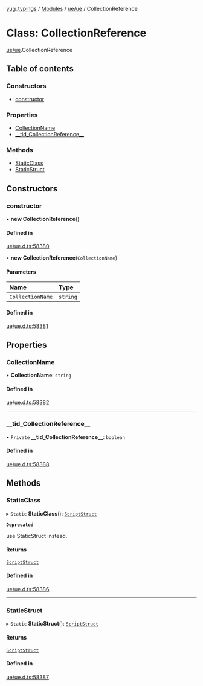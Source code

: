 [yug_typings](../README.md) / [Modules](../modules.md) / [ue/ue](../modules/ue_ue.md) / CollectionReference

# Class: CollectionReference

[ue/ue](../modules/ue_ue.md).CollectionReference

## Table of contents

### Constructors

- [constructor](ue_ue.CollectionReference.md#constructor)

### Properties

- [CollectionName](ue_ue.CollectionReference.md#collectionname)
- [\_\_tid\_CollectionReference\_\_](ue_ue.CollectionReference.md#__tid_collectionreference__)

### Methods

- [StaticClass](ue_ue.CollectionReference.md#staticclass)
- [StaticStruct](ue_ue.CollectionReference.md#staticstruct)

## Constructors

### constructor

• **new CollectionReference**()

#### Defined in

[ue/ue.d.ts:58380](https://github.com/YugMetaverse/yug_typings/blob/b7d9b19/ue/ue.d.ts#L58380)

• **new CollectionReference**(`CollectionName`)

#### Parameters

| Name | Type |
| :------ | :------ |
| `CollectionName` | `string` |

#### Defined in

[ue/ue.d.ts:58381](https://github.com/YugMetaverse/yug_typings/blob/b7d9b19/ue/ue.d.ts#L58381)

## Properties

### CollectionName

• **CollectionName**: `string`

#### Defined in

[ue/ue.d.ts:58382](https://github.com/YugMetaverse/yug_typings/blob/b7d9b19/ue/ue.d.ts#L58382)

___

### \_\_tid\_CollectionReference\_\_

• `Private` **\_\_tid\_CollectionReference\_\_**: `boolean`

#### Defined in

[ue/ue.d.ts:58388](https://github.com/YugMetaverse/yug_typings/blob/b7d9b19/ue/ue.d.ts#L58388)

## Methods

### StaticClass

▸ `Static` **StaticClass**(): [`ScriptStruct`](ue_ue.ScriptStruct.md)

**`Deprecated`**

use StaticStruct instead.

#### Returns

[`ScriptStruct`](ue_ue.ScriptStruct.md)

#### Defined in

[ue/ue.d.ts:58386](https://github.com/YugMetaverse/yug_typings/blob/b7d9b19/ue/ue.d.ts#L58386)

___

### StaticStruct

▸ `Static` **StaticStruct**(): [`ScriptStruct`](ue_ue.ScriptStruct.md)

#### Returns

[`ScriptStruct`](ue_ue.ScriptStruct.md)

#### Defined in

[ue/ue.d.ts:58387](https://github.com/YugMetaverse/yug_typings/blob/b7d9b19/ue/ue.d.ts#L58387)
